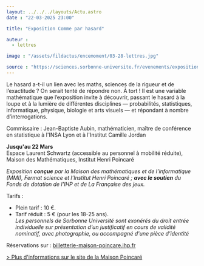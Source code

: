 ```yaml
---
layout: ../../../layouts/Actu.astro
date : "22-03-2025 23:00"

title: "Exposition Comme par hasard"

auteur :
  - lettres

image : "/assets/fildactus/encemoment/03-28-lettres.jpg"

source : "https://sciences.sorbonne-universite.fr/evenements/exposition-comme-par-hasard"
---
```


Le hasard a-t-il un lien avec les maths, sciences de la rigueur et de l’exactitude ? On serait tenté de répondre non. À tort ! Il est une variable mathématique que l’exposition invite à découvrir, passant le hasard à la loupe et à la lumière de différentes disciplines — probabilités, statistiques, informatique, physique, biologie et arts visuels — et répondant à nombre d’interrogations.

Commissaire : Jean-Baptiste Aubin, mathématicien, maître de conférence en statistique à l'INSA Lyon et à l'Institut Camille Jordan

__Jusqu'au 22 Mars__  
Espace Laurent Schwartz (accessible au personnel à mobilité réduite), Maison des Mathématiques, Institut Henri Poincaré

*Exposition __conçue__ par la Maison des mathématiques et de l’informatique (MMI), Fermat science et l’Institut Henri Poincaré ; __avec le soutien__ du Fonds de dotation de l’IHP et de La Française des jeux.*

Tarifs :  
- Plein tarif : 10 €.  
- Tarif réduit : 5 € (pour les 18-25 ans).  
*Les personnels de Sorbonne Université sont exonérés du droit entrée individuelle sur présentation d’un justificatif en cours de validité nominatif, avec photographie, ou accompagné d'une pièce d’identité*

Réservations sur : [billetterie-maison-poincare.ihp.fr](https://billetterie-maison-poincare.ihp.fr/)

[> Plus d'informations sur le site de la Maison Poincaré](https://www.ihp.fr/fr/actualites-science-et-societe/comme-par-hasard)